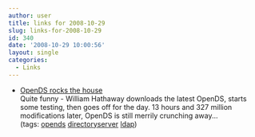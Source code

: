 ```yaml
---
author: user
title: links for 2008-10-29
slug: links-for-2008-10-29
id: 340
date: '2008-10-29 10:00:56'
layout: single
categories:
  - Links
---
```


*   [OpenDS rocks the house](http://williamhathaway.com/?p=221)  
    Quite funny - William Hathaway downloads the latest OpenDS, starts some testing, then goes off for the day. 13 hours and 327 million modifications later, OpenDS is still merrily crunching away...  
    (tags: [opends](http://delicious.com/superpat/opends) [directoryserver](http://delicious.com/superpat/directoryserver) [ldap](http://delicious.com/superpat/ldap))  

